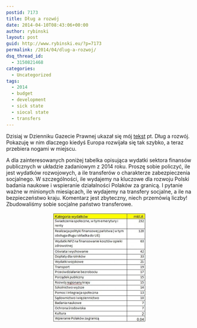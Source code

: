 ```yaml
---
postid: 7173
title: Dług a rozwój
date: 2014-04-10T08:43:06+00:00
author: rybinski
layout: post
guid: http://www.rybinski.eu/?p=7173
permalink: /2014/04/dlug-a-rozwoj/
dsq_thread_id:
  - 3150821468
categories:
  - Uncategorized
tags:
  - 2014
  - budget
  - development
  - sick state
  - siocal state
  - transfers
---
```

Dzisiaj w Dzienniku Gazecie Prawnej ukazał się mój [tekst](http://forsal.pl/artykuly/789899,rybinski-dlug-a-rozwoj.html) pt. Dług a rozwój. Pokazuję w nim dlaczego kiedyś Europa rozwijała się tak szybko, a teraz przebiera nogami w miejscu.

A dla zainteresowanych poniżej tabelka opisująca wydatki sektora finansów publicznych w układzie zadaniowym z 2014 roku. Proszę sobie policzyć, ile jest wydatków rozwojowych, a ile transferów o charakterze zabezpieczenia socjalnego. W szczególności, ile wydajemy na kluczowe dla rozwoju Polski badania naukowe i wspieranie działalności Polaków za granicą. I pytanie ważne w minionych miesiącach, ile wydajemy na transfery socjalne, a ile na bezpieczeństwo kraju. Komentarz jest zbyteczny, niech przemówią liczby! Zbudowaliśmy sobie socjalne państwo transferowe.

<p style="text-align: center;">
  <a href="/uploads/2014/04/Wydatki_buddzet_20141.jpg"><img class="size-medium wp-image-7175 aligncenter" title="Wydatki_buddzet_2014" src="/uploads/2014/04/Wydatki_buddzet_20141-258x300.jpg" alt="" width="258" height="300" /></a>
</p>

 
